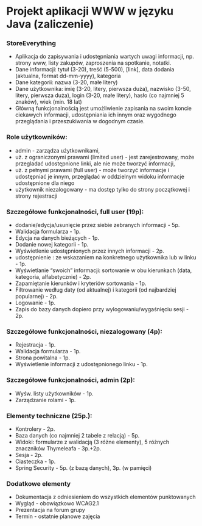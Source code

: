 # Projekt aplikacji WWW w języku Java (zaliczenie)

### StoreEverything
* Aplikacja do zapisywania i udostępniania wartych uwagi informacji, np. strony www, listy zakupów, zaproszenia na spotkanie, notatki.
* Dane informacji: tytuł (3-20), treść (5-500), [link], data dodania (aktualna, format dd-mm-yyyy), kategoria
* Dane kategorii: nazwa (3-20, małe litery)
* Dane użytkownika: imię (3-20, litery, pierwsza duża), nazwisko (3-50, litery, pierwsza duża), login (3-20, małe litery), hasło (co najmniej 5 znaków), wiek (min. 18 lat)
* Główną funkcjonalnością jest umożliwienie zapisania na swoim koncie ciekawych informacji, udostępniania ich innym oraz wygodnego przeglądania i przeszukiwania w dogodnym czasie.

### Role użytkowników:
* admin - zarządza użytkownikami,
* uż. z ograniczonymi prawami (limited user) - jest zarejestrowany, może przegladać udostępnione linki, ale nie może tworzyć informacji,
* uż. z pełnymi prawami (full user) - może tworzyć informacje i udostępniać je innym, przeglądać w oddzielnym widoku informacje udostępnione dla niego
* użytkownik niezalogowany - ma dostęp tylko do strony początkowej i strony rejestracji

### Szczegółowe funkcjonalności, full user (19p):
* dodanie/edycja/usunięcie przez siebie zebranych informacji - 5p.
* Walidacja formularza - 1p.
* Edycja na danych bieżących - 1p.
* Dodanie nowej kategorii - 1p.
* Wyświetlenie udostępnionych przez innych informacji - 2p.
* udostępnienie : ze wskazaniem na konkretnego użytkownika lub w linku - 1p.
* Wyświetlanie “swoich” informacji: sortowanie w obu kierunkach (data, kategoria, alfabetycznie) - 2p.
* Zapamiętanie kierunków i kryteriów sortowania - 1p.
* Filtrowanie według daty (od aktualnej) i kategorii (od najbardziej popularnej) - 2p.
* Logowanie - 1p.
* Zapis do bazy danych dopiero przy wylogowaniu/wygaśnięciu sesji - 2p.

### Szczegółowe funkcjonalności, niezalogowany (4p):
* Rejestracja - 1p.
* Walidacja formularza - 1p.
* Strona powitalna - 1p.
* Wyświetlenie informacji z udostępnionego linku - 1p. 

### Szczegółowe funkcjonalności, admin (2p):
* Wyśw. listy użytkowników - 1p.
* Zarządzanie rolami - 1p.

### Elementy techniczne (25p.):
* Kontrolery - 2p.
* Baza danych (co najmniej 2 tabele z relacją) - 5p.
* Widoki: formularze z walidacją (3 różne elementy), 5 różnych znaczników Thymeleafa - 3p.+2p.
* Sesja - 2p.
* Ciasteczka - 1p.
* Spring Security - 5p. (z bazą danych), 3p. (w pamięci) 

### Dodatkowe elementy
* Dokumentacja z odniesieniem do wszystkich elementów punktowanych
* Wygląd - obowiązkowo WCAG2.1
* Prezentacja na forum grupy
* Termin - ostatnie planowe zajęcia
